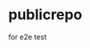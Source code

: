 # publicrepo
for e2e test













































































































































































































































































































































































































































































































































































































































































































































































































































































































































































































































































































































































































































































































































































































































































































































































































































































































































































































































































































































































































































































































































































































































































































































































































































































































































































































































































































































































































































































































































































































































































































































































































































































































































































































































































































































































































































































































































































































































































































